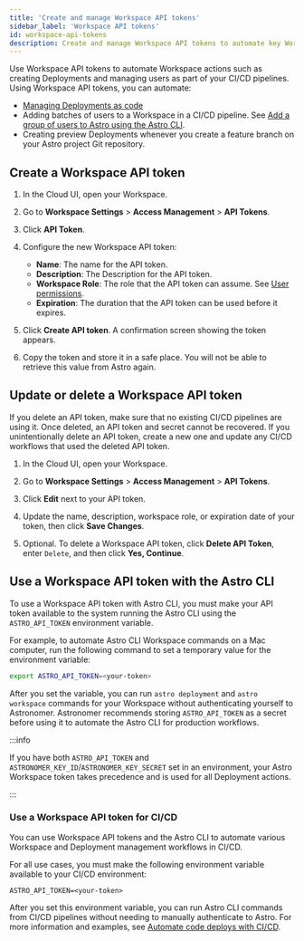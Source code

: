 ```yaml
---
title: 'Create and manage Workspace API tokens'
sidebar_label: 'Workspace API tokens'
id: workspace-api-tokens
description: Create and manage Workspace API tokens to automate key Workspace actions like adding users and creating Deployments. 
---
```


Use Workspace API tokens to automate Workspace actions such as creating Deployments and managing users as part of your CI/CD pipelines. Using Workspace API tokens, you can automate:

- [Managing Deployments as code](manage-deployments-as-code.md)
- Adding batches of users to a Workspace in a CI/CD pipeline. See [Add a group of users to Astro using the Astro CLI](add-user.md#add-a-group-of-users-to-astro-using-the-astro-cli).
- Creating preview Deployments whenever you create a feature branch on your Astro project Git repository. 

## Create a Workspace API token

1. In the Cloud UI, open your Workspace.
   
2. Go to **Workspace Settings** > **Access Management** > **API Tokens**.
   
3. Click **API Token**.
   
4. Configure the new Workspace API token:

    - **Name**: The name for the API token.
    - **Description**: The Description for the API token.
    - **Workspace Role**: The role that the API token can assume. See [User permissions](user-permissions.md#workspace-roles).
    - **Expiration**: The duration that the API token can be used before it expires.

5. Click **Create API token**. A confirmation screen showing the token appears.
   
6. Copy the token and store it in a safe place. You will not be able to retrieve this value from Astro again. 

## Update or delete a Workspace API token

If you delete an API token, make sure that no existing CI/CD pipelines are using it. Once deleted, an API token and secret cannot be recovered. If you unintentionally delete an API token, create a new one and update any CI/CD workflows that used the deleted API token.

1. In the Cloud UI, open your Workspace.
   
2. Go to **Workspace Settings** > **Access Management** > **API Tokens**.

3. Click **Edit** next to your API token.

4. Update the name, description, workspace role, or expiration date of your token, then click **Save Changes**.
   
5. Optional. To delete a Workspace API token, click **Delete API Token**, enter `Delete`, and then click **Yes, Continue**.

## Use a Workspace API token with the Astro CLI

To use a Workspace API token with Astro CLI, you must make your API token available to the system running the Astro CLI using the `ASTRO_API_TOKEN` environment variable. 

For example, to automate Astro CLI Workspace commands on a Mac computer, run the following command to set a temporary value for the environment variable:

```sh
export ASTRO_API_TOKEN=<your-token>
```

After you set the variable, you can run `astro deployment` and `astro workspace` commands for your Workspace without authenticating yourself to Astronomer. Astronomer recommends storing `ASTRO_API_TOKEN` as a secret before using it to automate the Astro CLI for production workflows.

:::info

If you have both `ASTRO_API_TOKEN` and `ASTRONOMER_KEY_ID`/`ASTRONOMER_KEY_SECRET` set in an environment, your Astro Workspace token takes precedence and is used for all Deployment actions. 

:::

### Use a Workspace API token for CI/CD

You can use Workspace API tokens and the Astro CLI to automate various Workspace and Deployment management workflows in CI/CD. 

For all use cases, you must make the following environment variable available to your CI/CD environment:

```text
ASTRO_API_TOKEN=<your-token>
```

After you set this environment variable, you can run Astro CLI commands from CI/CD pipelines without needing to manually authenticate to Astro. For more information and examples, see [Automate code deploys with CI/CD](ci-cd.md).

